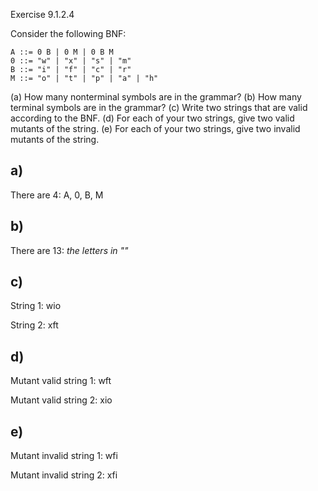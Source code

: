 Exercise 9.1.2.4

Consider the following BNF:

```
A ::= 0 B | 0 M | 0 B M
0 ::= "w" | "x" | "s" | "m"
B ::= "i" | "f" | "c" | "r"
M ::= "o" | "t" | "p" | "a" | "h"
```
(a) How many nonterminal symbols are in the grammar?
(b) How many terminal symbols are in the grammar?
(c) Write two strings that are valid according to the BNF.
(d) For each of your two strings, give two valid mutants of the string.
(e) For each of your two strings, give two invalid mutants of the string.

## a)

There are 4: A, 0, B, M

## b)

There are 13: *the letters in ""*

## c)

String 1: wio

String 2: xft

## d)

Mutant valid string 1: wft

Mutant valid string 2: xio

## e)

Mutant invalid string 1: wfi

Mutant invalid string 2: xfi

